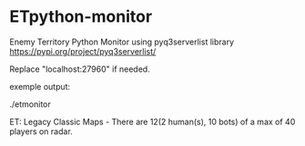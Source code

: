 # ETpython-monitor
Enemy Territory Python Monitor using pyq3serverlist library https://pypi.org/project/pyq3serverlist/

Replace "localhost:27960" if needed.

exemple output:

./etmonitor

ET: Legacy Classic Maps - There are 12(2 human(s), 10 bots) of a max of 40 players on radar.
